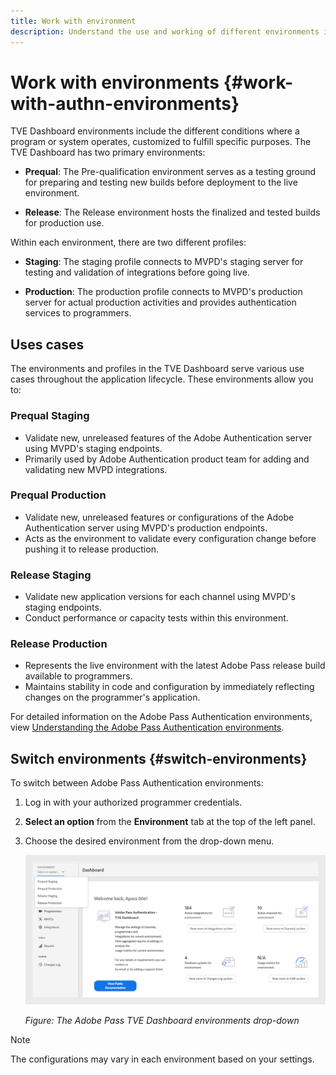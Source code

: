 ```yaml
---
title: Work with environment
description: Understand the use and working of different environments in TVE dashboard.
---
```

# Work with environments {#work-with-authn-environments}

TVE Dashboard environments include the different conditions where a program or system operates, customized to fulfill specific purposes. The TVE Dashboard has two primary environments:

* **Prequal**: The Pre-qualification environment serves as a testing ground for preparing and testing new builds before deployment to the live environment.

* **Release**: The Release environment hosts the finalized and tested builds for production use.

Within each environment, there are two different profiles:

* **Staging**: The staging profile connects to MVPD's staging server for testing and validation of integrations before going live.

* **Production**: The production profile connects to MVPD's production server for actual production activities and provides authentication services to programmers.

## Uses cases

The environments and profiles in the TVE Dashboard serve various use cases throughout the application lifecycle. These environments allow you to:

### Prequal Staging

* Validate new, unreleased features of the Adobe Authentication server using MVPD's staging endpoints.
* Primarily used by Adobe Authentication product team for adding and validating new MVPD integrations.

### Prequal Production

* Validate new, unreleased features or configurations of the Adobe Authentication server using MVPD's production endpoints.
* Acts as the environment to validate every configuration change before pushing it to release production.

### Release Staging

* Validate new application versions for each channel using MVPD's staging endpoints.
* Conduct performance or capacity tests within this environment.

### Release Production

* Represents the live environment with the latest Adobe Pass release build available to programmers.
* Maintains stability in code and configuration by immediately reflecting changes on the programmer's application.

For detailed information on the Adobe Pass Authentication environments, view [Understanding the Adobe Pass Authentication environments](/help/authentication/understanding-the-adobe-environments.md).

## Switch environments {#switch-environments}

To switch between Adobe Pass Authentication environments:

1. Log in with your authorized programmer credentials.
1. **Select an option** from the **Environment** tab at the top of the left panel.
1. Choose the desired environment from the drop-down menu.

   ![TVE Dashboard environments dropdown](assets/tve-dashboard-env.png)

   *Figure: The Adobe Pass TVE Dashboard environments drop-down*


>[!NOTE]
>
> The configurations may vary in each environment based on your settings.

<!--Remove this section
>[!IMPORTANT]
>
>When making administrative changes to your Adobe Pass Authentication configuration through the TVE Dashboard, we strongly advise you to follow the sequence below in order to ensure proper functionality.

To make administrative changes to your Adobe Pass Authentication configuration through the TVE Dashboard:

* Perform the changes in [Release Staging and validate them](http://sp.auth-staging.adobe.com/apitest/api.html).
* Perform the changes in [Prequal Production and validate them](http://sp.auth-staging.adobe.com/apitest/api.html).
* Perform the changes in [Release Production and validate them](http://sp.auth-staging.adobe.com/apitest/api.html). -->

<!--Remove this section
For the administrative changes to go live, navigate to **Review and Push Changes** section by selecting the button, which will show up in the bottom-left part of the sidebar, in order to review changes, add a description for the newly created changes and confirm the configuration update by selecting the "Push Configuration".

![Tve Dashboard review an push notification](assets/tve-review-push-notifications.png)

*Figure: The Adobe Primetime TVE Dashboard Review and Push Changes notification*-->
